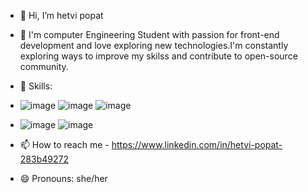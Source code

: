 - 👋 Hi, I’m hetvi popat
- 👀 I'm computer Engineering Student with passion for front-end development and love exploring
        new technologies.I'm constantly exploring ways to improve my skilss and contribute to open-source community.
- 🌱 Skills:
- ![image](https://github.com/hetvipopat/hetvipopat/assets/157787846/9c5acd64-3451-4b66-9597-3a7590849ee2)  ![image](https://github.com/hetvipopat/hetvipopat/assets/157787846/0ec5a12f-d71d-4837-ae6b-6e806f332e2f) ![image](https://github.com/hetvipopat/hetvipopat/assets/157787846/ec499054-253d-4a40-bacc-6deb83174335)


- ![image](https://github.com/hetvipopat/hetvipopat/assets/157787846/68bc4e25-fb44-4e41-b768-6aec8f05221d) ![image](https://github.com/hetvipopat/hetvipopat/assets/157787846/0d71a464-6034-4111-8728-d8731221b5ed)


- 📫 How to reach me - https://www.linkedin.com/in/hetvi-popat-283b49272
- 😄 Pronouns: she/her


